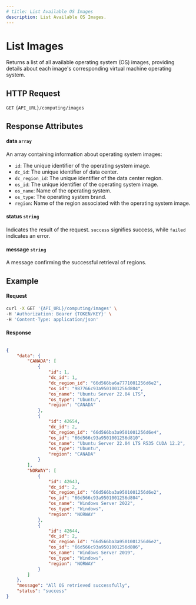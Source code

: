 ```yaml
---
# title: List Available OS Images
description: List Available OS Images.
---
```


# List Images

Returns a list of all available operating system (OS) images, providing details about each image's corresponding virtual machine operating system.

## HTTP Request

`GET` `{API_URL}/computing/images`

## Response Attributes

#### data `array`

An array containing information about operating system images:

- `id`: The unique identifier of the operating system image.
- `dc_id`: The unique identifier of data center.
- `dc_region_id`: The unique identifier of the data center region.
- `os_id`: The unique identifier of the operating system image.
- `os_name`: Name of the operating system.
- `os_type`: The operating system brand.
- `region`: Name of the region associated with the operating system image.

#### status `string`

Indicates the result of the request. `success` signifies success, while `failed` indicates an error.

#### message `string`

A message confirming the successful retrieval of regions.

## Example

#### Request

```bash
curl -X GET '{API_URL}/computing/images' \
-H 'Authorization: Bearer {TOKEN/KEY}' \
-H 'Content-Type: application/json'
```

#### Response

```json

{
    "data": {
        "CANADA": [
            {
                "id": 1,
                "dc_id": 1,
                "dc_region_id": "66d566ba6a7771001256d6e2",
                "os_id": "987766c93a9501001256d804",
                "os_name": "Ubuntu Server 22.04 LTS",
                "os_type": "Ubuntu",
                "region": "CANADA"
            },
            {
                "id": 42654,
                "dc_id": 2,
                "dc_region_id": "66d566ba3a9501001256d6e4",
                "os_id": "66d566c93a9501001256d810",
                "os_name": "Ubuntu Server 22.04 LTS R535 CUDA 12.2",
                "os_type": "Ubuntu",
                "region": "CANADA"
            }
        ],
        "NORWAY": [
            {
                "id": 42643,
                "dc_id": 2,
                "dc_region_id": "66d566ba3a9501001256d6e2",
                "os_id": "66d566c93a9501001256d804",
                "os_name": "Windows Server 2022",
                "os_type": "Windows",
                "region": "NORWAY"
            },
            {
                "id": 42644,
                "dc_id": 2,
                "dc_region_id": "66d566ba3a9501001256d6e2",
                "os_id": "66d566c93a9501001256d806",
                "os_name": "Windows Server 2019",
                "os_type": "Windows",
                "region": "NORWAY"
            }
        ]
    },
    "message": "All OS retrieved successfully",
    "status": "success"
}

```
